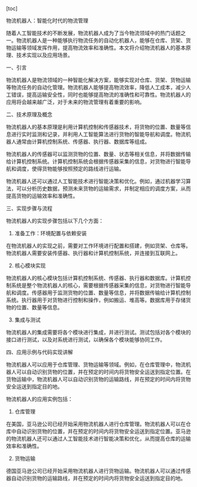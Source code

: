 
[toc]                    
                
                
物流机器人：智能化时代的物流管理

随着人工智能技术的不断发展，物流机器人成为了当今物流领域中的热门话题之一。物流机器人是一种能够执行物流任务的自动化机器人，能够在仓库、货架、货物运输等领域发挥作用，提高物流效率和准确性。本文将介绍物流机器人的基本原理、技术实现以及应用场景。

一、引言

物流机器人是物流领域的一种智能化解决方案，能够实现对仓库、货架、货物运输等物流任务的自动化管理。物流机器人能够提高物流效率，降低人工成本，减少人工错误，提高运输安全性，同时也能够提高物流的准确性和可靠性。物流机器人的应用将会越来越广泛，对于未来的物流管理有着重要的影响。

二、技术原理及概念

物流机器人的基本原理是利用计算机控制和传感器技术，将货物的位置、数量等信息进行实时监测和记录，并利用人工智能算法进行货物的智能导航和调度。物流机器人通常由计算机控制系统、传感器、执行器、数据库等组成。

物流机器人的传感器可以监测货物的位置、数量、状态等相关信息，并将数据传输给计算机控制系统。计算机控制系统会根据传感器采集的信息，对货物进行智能导航和调度，使得货物能够按照预定的路线进行运输。

物流机器人还可以通过人工智能技术进行智能决策和优化。例如，通过机器学习算法，可以分析历史数据，预测未来货物的运输需求，并制定相应的调度方案，从而提高货物的运输效率和准确性。

三、实现步骤与流程

物流机器人的实现步骤包括以下几个方面：

1. 准备工作：环境配置与依赖安装

在物流机器人的实现之前，需要对工作环境进行配置和搭建，例如货架、仓库等。物流机器人需要安装传感器、执行器和计算机控制系统，并连接到互联网上。

2. 核心模块实现

物流机器人的核心模块包括计算机控制系统、传感器、执行器和数据库。计算机控制系统是整个物流机器人的核心，需要根据传感器采集的信息，对货物进行智能导航和调度。传感器用于监测货物的位置、数量等信息，并将数据传输给计算机控制系统。执行器用于对货物进行控制和操作，例如搬运、堆高等。数据库用于存储货物的位置、数量等信息。

3. 集成与测试

物流机器人的集成需要将各个模块进行集成，并进行测试。测试包括对各个模块的接口进行测试，以及对系统进行测试，以确保各个模块能够协同工作。

四、应用示例与代码实现讲解

物流机器人可以应用于仓库管理、货物运输等领域。例如，在仓库管理中，物流机器人可以自动识别货物的位置，并在预定的时间内将货物安全运送到指定位置。在货物运输中，物流机器人可以自动识别货物的运输路线，并在预定的时间内将货物安全运送到指定目的地。

物流机器人的应用实例包括：

1. 仓库管理

在美国，亚马逊公司已经开始采用物流机器人进行仓库管理。物流机器人可以在仓库中自动识别货物的位置，并在预定的时间内将货物安全运送到指定位置。亚马逊的物流机器人还可以通过人工智能技术进行智能决策和优化，从而提高仓库的运输效率和准确性。

2. 货物运输

德国亚马逊公司已经开始采用物流机器人进行货物运输。物流机器人可以通过传感器自动识别货物的运输路线，并在预定的时间内将货物安全运送到指定目的地。

